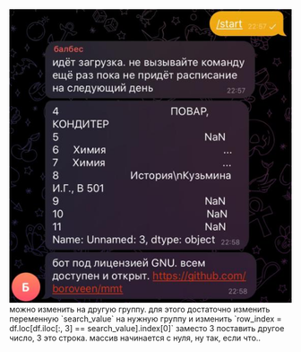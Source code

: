 <img src="mmt.jpeg">
можно изменить на другую группу. 
для этого достаточно изменить переменную `search_value` на нужную группу и изменить `row_index = df.loc[df.iloc[:, 3] == search_value].index[0]` заместо 3 поставить другое число, 3 это строка. массив начинается с нуля, ну так, если что..
